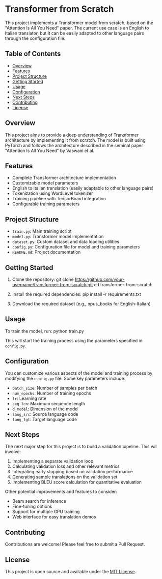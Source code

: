 # Transformer from Scratch

This project implements a Transformer model from scratch, based on the "Attention Is All You Need" paper. The current use case is an English to Italian translator, but it can be easily adapted to other language pairs through the configuration file.

## Table of Contents

- [Overview](#overview)
- [Features](#features)
- [Project Structure](#project-structure)
- [Getting Started](#getting-started)
- [Usage](#usage)
- [Configuration](#configuration)
- [Next Steps](#next-steps)
- [Contributing](#contributing)
- [License](#license)

## Overview

This project aims to provide a deep understanding of Transformer architecture by implementing it from scratch. The model is built using PyTorch and follows the architecture described in the seminal paper "Attention Is All You Need" by Vaswani et al.

## Features

- Complete Transformer architecture implementation
- Customizable model parameters
- English to Italian translation (easily adaptable to other language pairs)
- Tokenization using WordLevel tokenizer
- Training pipeline with TensorBoard integration
- Configurable training parameters

## Project Structure

- `train.py`: Main training script
- `model.py`: Transformer model implementation
- `dataset.py`: Custom dataset and data loading utilities
- `config.py`: Configuration file for model and training parameters
- `README.md`: Project documentation

## Getting Started

1. Clone the repository:
git clone https://github.com/your-username/transformer-from-scratch.git
cd transformer-from-scratch

2. Install the required dependencies:
pip install -r requirements.txt

3. Download the required dataset (e.g., opus_books for English-Italian)

## Usage

To train the model, run:
python train.py

This will start the training process using the parameters specified in `config.py`.

## Configuration

You can customize various aspects of the model and training process by modifying the `config.py` file. Some key parameters include:

- `batch_size`: Number of samples per batch
- `num_epochs`: Number of training epochs
- `lr`: Learning rate
- `seq_len`: Maximum sequence length
- `d_model`: Dimension of the model
- `lang_src`: Source language code
- `lang_tgt`: Target language code

## Next Steps

The next major step for this project is to build a validation pipeline. This will involve:

1. Implementing a separate validation loop
2. Calculating validation loss and other relevant metrics
3. Integrating early stopping based on validation performance
4. Generating sample translations on the validation set
5. Implementing BLEU score calculation for quantitative evaluation

Other potential improvements and features to consider:

- Beam search for inference
- Fine-tuning options
- Support for multiple GPU training
- Web interface for easy translation demos

## Contributing

Contributions are welcome! Please feel free to submit a Pull Request.

## License

This project is open source and available under the [MIT License](LICENSE).